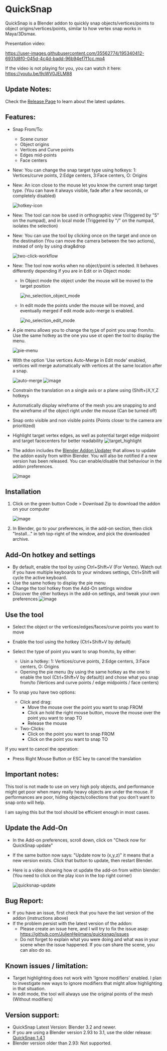 # QuickSnap
QuickSnap is a Blender addon to quickly snap objects/vertices/points to object origins/vertices/points, similar to how vertex snap works in Maya/3Dsmax.

Presentation video:

https://user-images.githubusercontent.com/35562774/195340412-6931d8f0-045d-4c4d-badd-96b94ef7f1cc.mp4

If the video is not playing for you, you can watch it here: https://youtu.be/9cWV0JELM88

## Update Notes:
Check the [Release Page](https://github.com/JulienHeijmans/quicksnap/releases) to learn about the latest updates.

## Features:
* Snap From/To:
  * Scene cursor
  * Object origins
  * Vertices and Curve points
  * Edges mid-points
  * Face centers
  

    
* New: You can change the snap target type using hotkeys: 1: Vertices/curve points, 2:Edge centers, 3:Face centers, O: Origins
* New: An icon close to the mouse let you know the current snap target type. (You can have it always visible, fade after a few seconds, or completely disabled)

    ![hotkey-icon](https://user-images.githubusercontent.com/35562774/199265091-24b63cdf-780b-4aa1-847c-cfb486469356.gif)
    
* New: The tool can now be used in orthographic view (Triggered by "5" on the numpad), and in local mode (Triggered by "/" on the numpad, isolates the selection)
* New: You can use the tool by clicking once on the target and once on the destination (You can move the camera between the two actions), instead of only by using drag&drop

    ![two-click-workflow](https://user-images.githubusercontent.com/35562774/199266031-7d27c422-83dd-4f15-a051-341dd86d6d93.gif)
    
* New: The tool now works when no object/point is selected. It behaves differently depending if you are in Edit or in Object mode:
  * In Object mode the object under the mouse will be moved to the target position
  
    ![no_selection_object_mode](https://user-images.githubusercontent.com/35562774/199267351-c29a4a40-bf31-4968-87ef-8a1debe4ebc4.gif)
  
  * In edit mode the points under the mouse will be moved, and eventually merged if edit mode auto-merge is enabled.
  
    ![no_selection_edit_mode](https://user-images.githubusercontent.com/35562774/199267808-46811c4c-3b9f-456b-84eb-d603e7aba780.gif)

* A pie menu allows you to change the type of point you snap from/to. Use the same hotkey as the one you use ot open the tool to display the menu.

    ![pie-menu](https://user-images.githubusercontent.com/35562774/196196537-82078f77-70ab-4929-a36a-6aaf6fe3bfde.gif)

* With the option 'Use vertices Auto-Merge in Edit mode' enabled, vertices will merge automatically with vertices at the same location after a snap.

    ![auto-merge](https://user-images.githubusercontent.com/35562774/196421064-38042819-71df-452c-955c-cbf34977f6d9.gif)
    ![image](https://user-images.githubusercontent.com/35562774/196762927-2d5b9616-748a-4b21-8ae9-984503721586.png)

* Constrain the translation on a single axis or a plane using (Shift+)X,Y,Z hotkeys
* Automatically display wireframe of the mesh you are snapping to and the wireframe of the object right under the mouse (Can be turned off)
* Snap onto visible and non visible points (Points closer to the camera are prioritized)
* Highlight target vertex edges, as well as potential target edge midpoint and target facecenters for better readability
    ![target_highlight](https://user-images.githubusercontent.com/35562774/196428455-6ba30a31-faeb-4c7c-9dbc-9b3dcca08af3.gif)
* The addon includes the [Blender Addon Updater](https://github.com/CGCookie/blender-addon-updater) that allows to update the addon easily from within Blender. You will also be notified if a new version has been released. You can enable/disable that behaviour in the addon preferences.

    ![image](https://user-images.githubusercontent.com/35562774/196763149-11ec36c4-5b95-43fe-a3f5-1bfd68f5f3a9.png)


## Installation
1. Click on the green button Code > Download Zip to download the addon on your computer

    ![image](https://user-images.githubusercontent.com/35562774/193323385-b0df72d3-ca22-4ab9-ba60-29ff64eea0a0.png)

2. In Blender, go to your preferences, in the add-on section, then click "Install..." in teh top-right of the window, and pick the downloaded archive.


## Add-On hotkey and settings
* By default, enable the tool by using Ctrl+Shift+V (For Vertex). Watch out if you have multiple keyboards to your windows settings, Ctrl+Shift will cycle the active keyboard.
* Use the same hotkey to display the pie menu
* Change the tool hotkey from the Add-On settings window
* Discover the other hotkeys in the add-on settings, and tweak your own preferences
    ![image](https://user-images.githubusercontent.com/35562774/199269100-9ae643af-ba5f-4ccd-a1f8-354b186f1c7f.png)


## Use the tool
* Select the object or the vertices/edges/faces/curve points you want to move
* Enable the tool using the hotkey (Ctrl+Shift+V by default)
* Select the type of point you want to snap from/to, by either:
  * Usin a hotkey:  1: Vertices/curve points, 2:Edge centers, 3:Face centers, O: Origins
  * Opening the pie menu (by using the same hotkey as the one to enable the tool (Ctrl+Shift+V by default)) and chose what you snap from/to (Vertices and curve points / edge midpoints / face centers)

* To snap you have two options:
  * Click and drag:  
    * Move the mouse over the point you want to snap FROM
    * Click an hold the right mouse button, mouve the mouse over the point you want to snap TO
    * Release the mouse
  * Two-Clicks:
    * Click on the point you want to snap FROM
    * Click on the point you want to snap TO

If you want to cancel the operation:
* Press Right Mouse Button or ESC key to cancel the translation

## Important notes:
This tool is not made to use on very high poly objects, and performance might get poor when many really heavy objects are under the mouse.
If performances are poor, hiding objects/collections that you don't want to snap onto will help.

I am saying this but the tool should be efficient enough in most cases.


## Update the Add-On
* In the Add-on preferences, scroll down, click on "Check now for QuickSnap update"
* If the same button now says: "Update now to (x,y,z)" it means that a new version exists. Click that button to update, then restart Blender.
* Here is a video showing how ot update the add-on from within blender: (You need to click on the play icon in the top right corner)

    ![quicksnap-update](https://user-images.githubusercontent.com/35562774/195124862-dd573b55-ee2a-4995-a068-dd568822186d.gif)
  
  
## Bug Report:
* If you have an issue, first check that you have the last version of the addon (instructions above)
* If the problem persist with the latest version of the addon:
  * Please create an issue here, and I will try to fix the issue asap: https://github.com/JulienHeijmans/quicksnap/issues
  * Do not forget to explain what you were doing and what was in your scene when the issue happened. If you can share the scene, you can also do so.


## Known issues / limitation:
* Target highlighting does not work with 'Ignore modifiers' enabled. I plan to investigate new ways to ignore modifiers that might allow highlighting in that situation.
* In edit mode, the tool will always use the original points of the mesh (Without modifiers)

## Version support:
* QuickSnap Latest Version: Blender 3.2 and newer.
* If you are using a Blender version 2.93 to 3.1, use the older release: [QuickSnap 1.4.1](https://github.com/JulienHeijmans/quicksnap/releases/tag/1_4_1)
* Blender version older than 2.93: Not supported.
